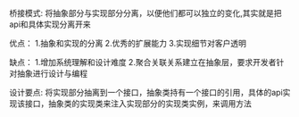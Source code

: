 桥接模式:
将抽象部分与实现部分分离，以便他们都可以独立的变化,其实就是把api和具体实现分离开来

优点：
1.抽象和实现的分离
2.优秀的扩展能力
3.实现细节对客户透明

缺点：
1.增加系统理解和设计难度
2.聚合关联关系建立在抽象层，要求开发者针对抽象进行设计与编程

设计要点:
将实现部分抽离到一个接口，抽象类持有一个接口的引用，具体的api实现该接口，抽象类的实现类来注入实现部分的实现类实例，来调用方法